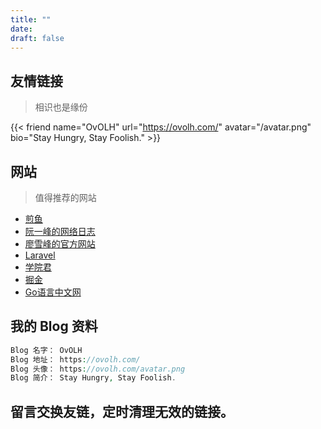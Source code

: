 ```yaml
---
title: ""
date: 
draft: false
---
```



## 友情链接
> 相识也是缘份

{{< friend name="OvOLH" url="https://ovolh.com/" avatar="/avatar.png" bio="Stay Hungry, Stay Foolish." >}}

## 网站
> 值得推荐的网站

* [煎鱼](https://eddycjy.com/)
* [阮一峰的网络日志](http://www.ruanyifeng.com/blog/)
* [廖雪峰的官方网站](https://www.liaoxuefeng.com/)
* [Laravel](https://learnku.com/laravel)
* [学院君](https://xueyuanjun.com/)
* [掘金](https://juejin.im)
* [Go语言中文网](https://studygolang.com/)


## 我的 Blog 资料

```php
Blog 名字： OvOLH
Blog 地址： https://ovolh.com/
Blog 头像： https://ovolh.com/avatar.png
Blog 简介： Stay Hungry, Stay Foolish.
```

## 留言交换友链，定时清理无效的链接。